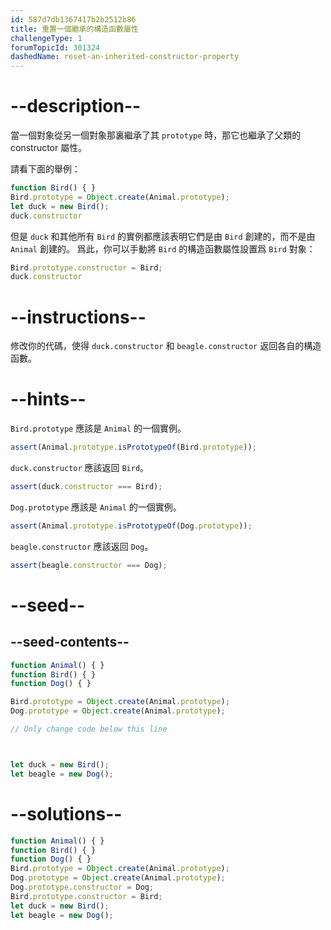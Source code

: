 ```yaml
---
id: 587d7db1367417b2b2512b86
title: 重置一個繼承的構造函數屬性
challengeType: 1
forumTopicId: 301324
dashedName: reset-an-inherited-constructor-property
---
```


# --description--

當一個對象從另一個對象那裏繼承了其 `prototype` 時，那它也繼承了父類的 constructor 屬性。

請看下面的舉例：

```js
function Bird() { }
Bird.prototype = Object.create(Animal.prototype);
let duck = new Bird();
duck.constructor
```

但是 `duck` 和其他所有 `Bird` 的實例都應該表明它們是由 `Bird` 創建的，而不是由 `Animal` 創建的。 爲此，你可以手動將 `Bird` 的構造函數屬性設置爲 `Bird` 對象：

```js
Bird.prototype.constructor = Bird;
duck.constructor
```

# --instructions--

修改你的代碼，使得 `duck.constructor` 和 `beagle.constructor` 返回各自的構造函數。

# --hints--

`Bird.prototype` 應該是 `Animal` 的一個實例。

```js
assert(Animal.prototype.isPrototypeOf(Bird.prototype));
```

`duck.constructor` 應該返回 `Bird`。

```js
assert(duck.constructor === Bird);
```

`Dog.prototype` 應該是 `Animal` 的一個實例。

```js
assert(Animal.prototype.isPrototypeOf(Dog.prototype));
```

`beagle.constructor` 應該返回 `Dog`。

```js
assert(beagle.constructor === Dog);
```

# --seed--

## --seed-contents--

```js
function Animal() { }
function Bird() { }
function Dog() { }

Bird.prototype = Object.create(Animal.prototype);
Dog.prototype = Object.create(Animal.prototype);

// Only change code below this line



let duck = new Bird();
let beagle = new Dog();
```

# --solutions--

```js
function Animal() { }
function Bird() { }
function Dog() { }
Bird.prototype = Object.create(Animal.prototype);
Dog.prototype = Object.create(Animal.prototype);
Dog.prototype.constructor = Dog;
Bird.prototype.constructor = Bird;
let duck = new Bird();
let beagle = new Dog();
```
